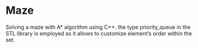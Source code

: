 Maze
====
Solving a maze with A* algorithm using C++.
the type priority_queue in the STL library is employed as it allows to customize element’s order within the set.
